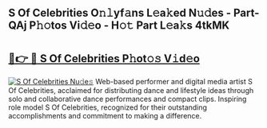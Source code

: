 ## S Of Celebrities O𝚗𝚕yf𝚊ns L𝚎a𝚔ed N𝚞𝚍es - Part-QAj P𝚑𝚘tos Vi𝚍𝚎o - H𝚘𝚝 Part L𝚎a𝚔s 4tkMK

# <h2><a href="http://kf7wt2c.oniu.top/?m=S+Of+Celebrities">🔗👉 🔴 S Of Celebrities P𝚑ot𝚘𝚜 V𝚒d𝚎o</a></h2>

[![S Of Celebrities Nu𝚍e𝚜](https://i.imgur.com/0qMVB7G.gif)](http://kf7wt2c.oniu.top/?m=S+Of+Celebrities)
Web-based performer and digital media artist S Of Celebrities, acclaimed for distributing dance and lifestyle ideas through solo and collaborative dance performances and compact clips. Inspiring role model S Of Celebrities, recognized for their outstanding accomplishments and commitment to making a difference.  
